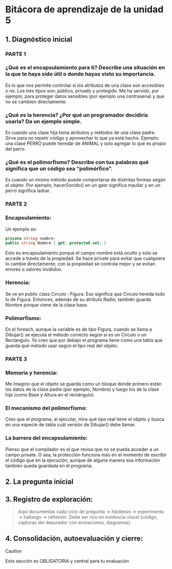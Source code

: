 # Bitácora de aprendizaje de la unidad 5

## 1.  **Diagnóstico inicial**

### PARTE 1

### ¿Qué es el encapsulamiento para ti? Describe una situación en la que te haya sido útil o donde hayas visto su importancia.

Es lo que nos permite controlar si los atributos de una clase son accesibles o no. Los tres tipos son: público, privado y protegido. Me ha servido, por ejemplo, para proteger datos sensibles (por ejemplo una contrasena) y que no se cambien directamente.

### ¿Qué es la herencia? ¿Por qué un programador decidiría usarla? Da un ejemplo simple.

Es cuando una clase hija toma atributos y métodos de una clase padre. Sirve para no repetir código y aprovechar lo que ya está hecho. Ejemplo: una clase PERRO puede heredar de ANIMAL y solo agregar lo que es propio del perro.

### ¿Qué es el polimorfismo? Describe con tus palabras qué significa que un código sea “polimórfico”.

Es cuando un mismo método puede comportarse de distintas formas según el objeto. Por ejemplo, hacerSonido() en un gato significa maullar y en un perro significa ladrar.

### PARTE 2

### Encapsulamiento:
Un ejemplo es:

```cs
private string nombre;
public string Nombre { get; protected set; }
```
Esto es encapsulamiento porque el campo nombre está oculto y solo se accede a través de la propiedad. Se hace private para evitar que cualquiera lo cambie directamente; con la propiedad se controla mejor y se evitan errores o valores inválidos.

### Herencia:
Se ve en public class Circulo : Figura. Eso significa que Circulo hereda todo lo de Figura. Entonces, además de su atributo Radio, también guarda Nombre porque viene de la clase base.

### Polimorfismo:
En el foreach, aunque la variable es de tipo Figura, cuando se llama a Dibujar() se ejecuta el método correcto según si es un Circulo o un Rectangulo. Yo creo que por debajo el programa tiene como una tabla que guarda qué método usar según el tipo real del objeto.

### PARTE 3

### Memoria y herencia:

Me imagino que el objeto se guarda como un bloque donde primero están los datos de la clase padre (por ejemplo, Nombre) y luego los de la clase hija (como Base y Altura en el rectángulo).

### El mecanismo del polimorfismo:

Creo que el programa, al ejecutar, mira qué tipo real tiene el objeto y busca en una especie de tabla cuál versión de Dibujar() debe llamar.

### La barrera del encapsulamiento: 

Pienso que el compilador es el que revisa que no se pueda acceder a un campo private. O sea, la protección funciona más en el momento de escribir el código que en la ejecución, aunque de alguna manera esa información también queda guardada en el programa.

## 2.  **La pregunta inicial**

## 3.  **Registro de exploración:** 
> Aquí documentas cada ciclo de pregunta -> hipótesis -> experimento -> hallazgo -> reflexión.
> Debe ser rico en evidencia visual (código, capturas del depurador con anotaciones, diagramas).

## 4.  **Consolidación, autoevaluación y cierre:**
> [!CAUTION]
> Esta sección es OBLIGATORIA y central para tu evaluación
